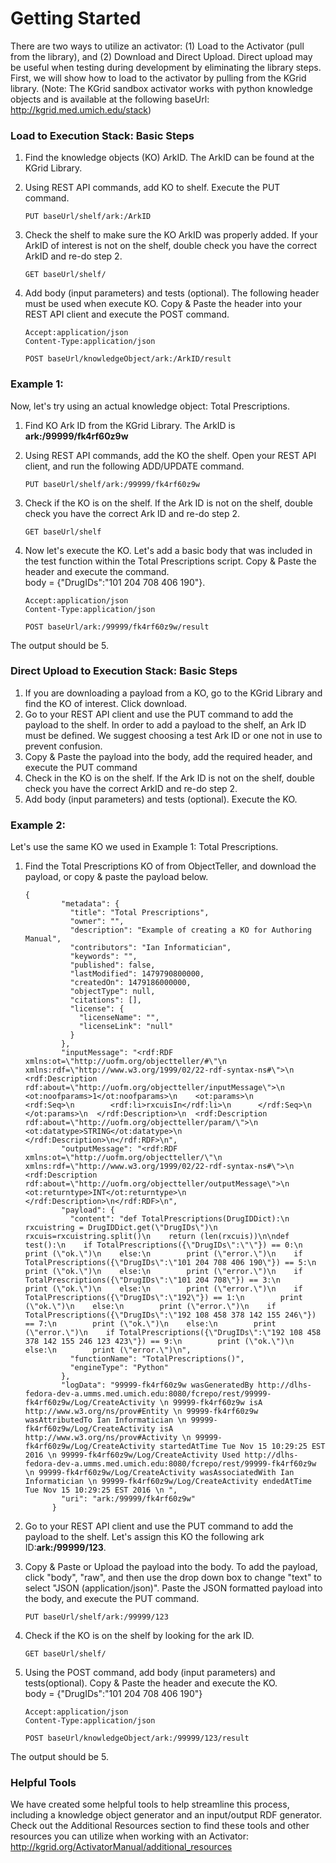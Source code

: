# Getting Started

There are two ways to utilize an activator: \(1\) Load to the Activator \(pull from the library\), and \(2\) Download and Direct Upload. Direct upload may be useful when testing during development by eliminating the library steps. First, we will show how to load to the activator by pulling from the KGrid library. (Note: The KGrid sandbox activator works with python knowledge objects and is available at the following baseUrl: http://kgrid.med.umich.edu/stack)

### Load to Execution Stack: Basic Steps

1. Find the knowledge objects \(KO\) ArkID. The ArkID can be found at the KGrid Library.

2. Using REST API commands, add KO to shelf. Execute the PUT command.

   ```
   PUT baseUrl/shelf/ark:/ArkID
   ```

3. Check the shelf to make sure the KO ArkID was properly added. If your ArkID of interest is not on the shelf, double check you have the correct ArkID and re-do step 2.

   ```
   GET baseUrl/shelf/
   ```

4. Add body \(input parameters\) and tests \(optional\). The following header must be used when execute KO. Copy & Paste the header into your REST API client and execute the POST command.

   ```
   Accept:application/json
   Content-Type:application/json
   ```

   ```
   POST baseUrl/knowledgeObject/ark:/ArkID/result
   ```

### Example 1:

Now, let's try using an actual knowledge object: Total Prescriptions.

1. Find KO Ark ID from the KGrid Library. The ArkID is **ark:/99999/fk4rf60z9w**

2. Using REST API commands, add the KO the shelf. Open your REST API client, and run the following ADD/UPDATE command.
   ```
   PUT baseUrl/shelf/ark:/99999/fk4rf60z9w
   ```

3. Check if the KO is on the shelf. If the Ark ID is not on the shelf, double check you have the correct Ark ID and re-do step 2.

   ```
   GET baseUrl/shelf
   ```

4. Now let's execute the KO. Let's add a basic body that was included in the test function within the Total Prescriptions script. Copy & Paste the header and execute the command.  
   body = {"DrugIDs":"101 204 708 406 190"}.

   ```
   Accept:application/json
   Content-Type:application/json
   ```

   ```
   POST baseUrl/ark:/99999/fk4rf60z9w/result
   ```

The output should be 5.

### Direct Upload to Execution Stack: Basic Steps

1. If you are downloading a payload from a KO, go to the KGrid Library and find the KO of interest. Click download.
2. Go to your REST API client and use the PUT command to add the payload to the shelf. In order to add a payload to the shelf, an Ark ID must be defined. We suggest choosing a test Ark ID or one not in use to prevent confusion. 
3. Copy & Paste the payload into the body, add the required header, and execute the PUT command
4. Check in the KO is on the shelf. If the Ark ID is not on the shelf, double check you have the correct ArkID and re-do step 2.
5. Add body \(input parameters\) and tests \(optional\). Execute the KO.

### Example 2:

Let's use the same KO we used in Example 1: Total Prescriptions.

1. Find the Total Prescriptions KO of from ObjectTeller, and download the payload, or copy & paste the payload below.

   ```
   {
           "metadata": {
             "title": "Total Prescriptions",
             "owner": "",
             "description": "Example of creating a KO for Authoring Manual",
             "contributors": "Ian Informatician",
             "keywords": "",
             "published": false,
             "lastModified": 1479790800000,
             "createdOn": 1479186000000,
             "objectType": null,
             "citations": [],
             "license": {
               "licenseName": "",
               "licenseLink": "null"
             }
           },
           "inputMessage": "<rdf:RDF xmlns:ot=\"http://uofm.org/objectteller/#\"\n xmlns:rdf=\"http://www.w3.org/1999/02/22-rdf-syntax-ns#\">\n  <rdf:Description rdf:about=\"http://uofm.org/objectteller/inputMessage\">\n    <ot:noofparams>1</ot:noofparams>\n    <ot:params>\n      <rdf:Seq>\n        <rdf:li>rxcuisIn</rdf:li>\n      </rdf:Seq>\n    </ot:params>\n  </rdf:Description>\n  <rdf:Description rdf:about=\"http://uofm.org/objectteller/param/\">\n    <ot:datatype>STRING</ot:datatype>\n  </rdf:Description>\n</rdf:RDF>\n",
           "outputMessage": "<rdf:RDF xmlns:ot=\"http://uofm.org/objectteller/\"\n  xmlns:rdf=\"http://www.w3.org/1999/02/22-rdf-syntax-ns#\">\n  <rdf:Description rdf:about=\"http://uofm.org/objectteller/outputMessage\">\n    <ot:returntype>INT</ot:returntype>\n  </rdf:Description>\n</rdf:RDF>\n",
           "payload": {
             "content": "def TotalPrescriptions(DrugIDDict):\n    rxcuistring = DrugIDDict.get(\"DrugIDs\")\n    rxcuis=rxcuistring.split()\n    return (len(rxcuis))\n\ndef test():\n    if TotalPrescriptions({\"DrugIDs\":\"\"}) == 0:\n        print (\"ok.\")\n    else:\n        print (\"error.\")\n    if TotalPrescriptions({\"DrugIDs\":\"101 204 708 406 190\"}) == 5:\n        print (\"ok.\")\n    else:\n        print (\"error.\")\n    if TotalPrescriptions({\"DrugIDs\":\"101 204 708\"}) == 3:\n        print (\"ok.\")\n    else:\n        print (\"error.\")\n    if TotalPrescriptions({\"DrugIDs\":\"192\"}) == 1:\n        print (\"ok.\")\n    else:\n        print (\"error.\")\n    if TotalPrescriptions({\"DrugIDs\":\"192 108 458 378 142 155 246\"}) == 7:\n        print (\"ok.\")\n    else:\n        print (\"error.\")\n    if TotalPrescriptions({\"DrugIDs\":\"192 108 458 378 142 155 246 123 423\"}) == 9:\n        print (\"ok.\")\n    else:\n        print (\"error.\")\n",
             "functionName": "TotalPrescriptions()",
             "engineType": "Python"
           },
           "logData": "99999-fk4rf60z9w wasGeneratedBy http://dlhs-fedora-dev-a.umms.med.umich.edu:8080/fcrepo/rest/99999-fk4rf60z9w/Log/CreateActivity \n 99999-fk4rf60z9w isA http://www.w3.org/ns/prov#Entity \n 99999-fk4rf60z9w wasAttributedTo Ian Informatician \n 99999-fk4rf60z9w/Log/CreateActivity isA http://www.w3.org/ns/prov#Activity \n 99999-fk4rf60z9w/Log/CreateActivity startedAtTime Tue Nov 15 10:29:25 EST 2016 \n 99999-fk4rf60z9w/Log/CreateActivity Used http://dlhs-fedora-dev-a.umms.med.umich.edu:8080/fcrepo/rest/99999-fk4rf60z9w \n 99999-fk4rf60z9w/Log/CreateActivity wasAssociatedWith Ian Informatician \n 99999-fk4rf60z9w/Log/CreateActivity endedAtTime Tue Nov 15 10:29:25 EST 2016 \n ",
           "uri": "ark:/99999/fk4rf60z9w"
         }
   ```

2. Go to your REST API client and use the PUT command to add the payload to the shelf. Let's assign this KO the following ark ID:**ark:/99999/123**.

3. Copy & Paste or Upload the payload into the body. To add the payload, click "body", "raw", and then use the drop down box to change "text" to select "JSON \(application/json\)". Paste the JSON formatted payload into the body, and execute the PUT command.

   ```
   PUT baseUrl/shelf/ark:/99999/123
   ```

4. Check if the KO is on the shelf by looking for the ark ID.

   ```
   GET baseUrl/shelf/
   ```

5. Using the POST command, add body \(input parameters\) and tests\(optional\). Copy & Paste the header and execute the KO.  
   body = {"DrugIDs":"101 204 708 406 190"}

   ```
   Accept:application/json
   Content-Type:application/json
   ```

   ```
   POST baseUrl/knowledgeObject/ark:/99999/123/result
   ```

The output should be 5.

### Helpful Tools
We have created some helpful tools to help streamline this process, including a knowledge object generator and an input/output RDF generator. Check out the Additional Resources section to find these tools and other resources you can utilize when working with an Activator: http://kgrid.org/ActivatorManual/additional_resources

